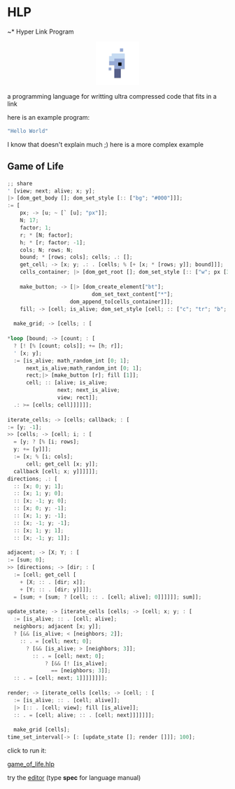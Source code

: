 # HLP

~\* Hyper Link Program

<p align="center">
<img width="100" src="./editor/assets/images/icon-512.png"/>
</p>
a programming language for writting ultra compressed code that fits in a link

here is an example program:

```rs
"Hello World"
```

I know that doesn't explain much ;)
here is a more complex example

## Game of Life

```rs
;; share
' [view; next; alive; x; y];
|> [dom_get_body []; dom_set_style [:: ["bg"; "#000"]]];
:= [
    px; -> [u; ~ [` [u]; "px"]];
    N; 17;
    factor; 1;
    r; * [N; factor];
    h; * [r; factor; -1];
    cols; N; rows; N;
    bound; * [rows; cols]; cells; .: [];
    get_cell; -> [x; y; .: . [cells; % [+ [x; * [rows; y]]; bound]]];
    cells_container; |> [dom_get_root []; dom_set_style [:: ["w"; px [380]]]];

    make_button; -> [|> [dom_create_element["bt"];
                           dom_set_text_content["*"];
                    dom_append_to[cells_container]]];
    fill; -> [cell; is_alive; dom_set_style [cell; :: ["c"; "tr"; "b"; "s2t"; "bg"; ? [is_alive; "#fff"; 0]]]];

  make_grid; -> [cells; : [

*loop [bound; -> [count; : [
  ? [! [% [count; cols]]; += [h; r]];
  ' [x; y];
  := [is_alive; math_random_int [0; 1];
      next_is_alive;math_random_int [0; 1];
      rect;|> [make_button [r]; fill [1]];
      cell; :: [alive; is_alive;
                next; next_is_alive;
                view; rect]];
  .: >= [cells; cell]]]]]];

iterate_cells; -> [cells; callback; : [
:= [y; -1];
>> [cells; -> [cell; i; : [
  = [y; ? [% [i; rows];
  y; += [y]]];
  := [x; % [i; cols];
      cell; get_cell [x; y]];
  callback [cell; x; y]]]]]];
directions; .: [
  :: [x; 0; y; 1];
  :: [x; 1; y; 0];
  :: [x; -1; y; 0];
  :: [x; 0; y; -1];
  :: [x; 1; y; -1];
  :: [x; -1; y; -1];
  :: [x; 1; y; 1];
  :: [x; -1; y; 1]];

adjacent; -> [X; Y; : [
:= [sum; 0];
>> [directions; -> [dir; : [
  := [cell; get_cell [
    + [X; :: . [dir; x]];
    + [Y; :: . [dir; y]]]];
  = [sum; + [sum; ? [cell; :: . [cell; alive]; 0]]]]]]; sum]];

update_state; -> [iterate_cells [cells; -> [cell; x; y; : [
  := [is_alive; :: . [cell; alive];
  neighbors; adjacent [x; y]];
  ? [&& [is_alive; < [neighbors; 2]];
    :: . = [cell; next; 0];
      ? [&& [is_alive; > [neighbors; 3]];
        :: . = [cell; next; 0];
            ? [&& [! [is_alive];
              == [neighbors; 3]];
  :: . = [cell; next; 1]]]]]]]];

render; -> [iterate_cells [cells; -> [cell; : [
  := [is_alive; :: . [cell; alive]];
  |> [:: . [cell; view]; fill [is_alive]];
  :: . = [cell; alive; :: . [cell; next]]]]]]];

  make_grid [cells];
time_set_interval[-> [: [update_state []; render []]]; 100];
```

click to run it:

[game_of_life.hlp](https://at-290690.github.io/hlp/?l=J1t2aWV3O25leHQ7YWxpdmU7eDt5XTvFnlvDiVvDlVtdO8WdWyJiZyI7IiMwMDAiwrczO8WYW2EwO8WZW3U7fltgW3VdOyJweCJdXTtOOzE3O2IwOzE7cjsqW047YjBdO2g7KltyxBUtMV07YzA7TjtkxAVlMDsqW2QwO2MwXTtmMDvFnFtdO2fFVXg7eTvFiltmMDslWytbeMYneV1dO2UwxH1oMOgAnZbnAJ13IjthMFszODDCtzQ7acVExCKGW8KkW8KrWyJidCJdOyIqIl07aMVCasUjdDA7cTA7w4nECcRGYyI7InRyIjsiYiI7InMydMQKZyI7P1txMDsiI2ZmZiI7xWFrxT5mMDs6W8S2W2XFDmNvdW50OzpbP1shWyXHDmMwXV07xY9baDtyXV07J%2BQA113kATpxMDvCtlswOzFdO3LKC3PlANZqMFtpMFtyXTsxXV075gCY5gGUcTDmAaJyMDvlAa9zxV2C5ACHdDDCtzY7bOgAlmNhbGxiYWNrOzpbxZhbeeUBdsWaxBrmAPRpOzpbPVt5Oz9bJVtpO2QwXeQBbo9beecB2Hg7xBfkAZV0MDtnMOUAtl3JVcRBeDt5xHFt5QG0xZ1beDswO3nkAMPFDDE7eTswxwwtzA3EJeUAjMgmyQ3FJ80bzRrkAQtu5QC%2BWDtZ5gDWdTDFV5pb5ACFmVtkaXLGGOYAsytbWDvFicUWeF1dOytbWcgPeeQBwD3EPyvEBT%2FEMcXlAgHlAWZd5AHhNjt15AFcb8VabDDqATnkApfFZnHPNXYwO27oASk%2FW8WWxCE8W3YwOzJdXTvEvsQq5QG8MMofPsQfM9YfIVtx5ADdktMjMcK3ODtw8QCa9ACW5QPCajBbxhTkAjRdO3HkANnGT8UlxzHEW8K3NztrxFNdO8KuW8WZWzpbbzBbXTtwMFvkAhkxMDBdOw%3D%3D)

try the [editor](https://at-290690.github.io/hlp/editor)
(type **spec** for language manual)
